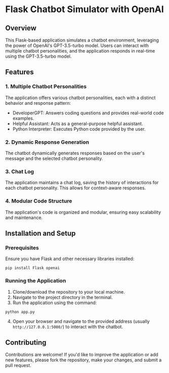 
# Flask Chatbot Simulator with OpenAI

## Overview

This Flask-based application simulates a chatbot environment, leveraging the power of OpenAI's GPT-3.5-turbo model. Users can interact with multiple chatbot personalities, and the application responds in real-time using the GPT-3.5-turbo model.

## Features

### 1. Multiple Chatbot Personalities

The application offers various chatbot personalities, each with a distinct behavior and response pattern:

- DeveloperGPT: Answers coding questions and provides real-world code examples.
- Helpful Assistant: Acts as a general-purpose helpful assistant.
- Python Interpreter: Executes Python code provided by the user.

### 2. Dynamic Response Generation

The chatbot dynamically generates responses based on the user's message and the selected chatbot personality.

### 3. Chat Log

The application maintains a chat log, saving the history of interactions for each chatbot personality. This allows for context-aware responses.

### 4. Modular Code Structure

The application's code is organized and modular, ensuring easy scalability and maintenance.

## Installation and Setup

### Prerequisites

Ensure you have Flask and other necessary libraries installed:
```
pip install Flask openai
```

### Running the Application

1. Clone/download the repository to your local machine.
2. Navigate to the project directory in the terminal.
3. Run the application using the command:
```
python app.py
```
4. Open your browser and navigate to the provided address (usually `http://127.0.0.1:5000/`) to interact with the chatbot.

## Contributing

Contributions are welcome! If you'd like to improve the application or add new features, please fork the repository, make your changes, and submit a pull request.

